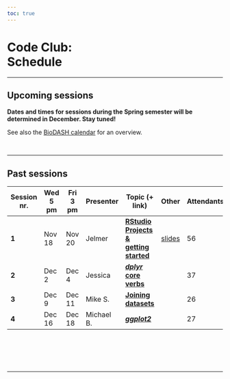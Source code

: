 ```yaml
---
toc: true
---
```



# Code Club: <br/> Schedule

----

## Upcoming sessions

**Dates and times for sessions during the Spring semester will be determined in December. Stay tuned!**

See also the [BioDASH calendar](/events/#calendar) for an overview.

<br>

----

## Past sessions

Session nr.  | Wed 5 pm | Fri 3 pm | Presenter     | Topic (+ link)   | Other | Attendants | 
-------------|----------|----------|---------------|------------------|-------|---|
**1**            | Nov 18   | Nov 20   | Jelmer        | **[RStudio Projects & getting started](/codeclub/01_backyard-birds/)** | [slides](/slides/CC01/) | 56
**2**            | Dec 2    | Dec 4    | Jessica       | **[*dplyr* core verbs](/codeclub/02_dplyr-core-verbs)** | | 37
**3**            | Dec 9    | Dec 11   | Mike S.       | **[Joining datasets](/codeclub/s03_joining-datasets)** | | 26
**4**            | Dec 16   | Dec 18   | Michael B.    | **[_ggplot2_](/codeclub/04_ggplot2)** | | 27

<br/> <br/> <br/> <br/>

----

